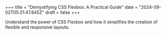 +++
title = "Demystifying CSS Flexbox: A Practical Guide"
date = "2024-09-02T05:21:47.845Z"
draft = false
+++

  Understand the power of CSS Flexbox and how it simplifies the creation of flexible and responsive layouts.
        